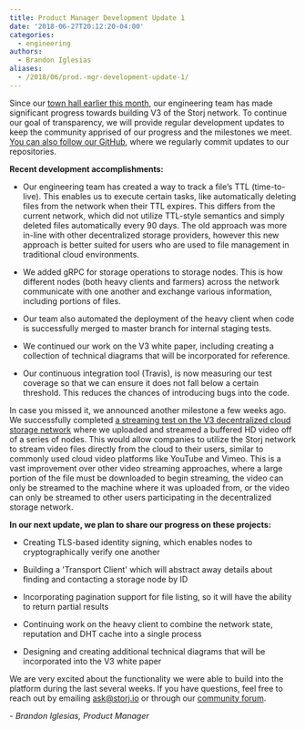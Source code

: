 ```yaml
---
title: Product Manager Development Update 1
date: '2018-06-27T20:12:20-04:00'
categories:
  - engineering
authors:
  - Brandon Iglesias
aliases: 
  - /2018/06/prod.-mgr-development-update-1/
---
```

Since our [town hall earlier this month](https://storj.io/blog/2018/06/quarterly-update-storj-town-hall-3/), our engineering team has made significant progress towards building V3 of the Storj network. To continue our goal of transparency, we will provide regular development updates to keep the community apprised of our progress and the milestones we meet. [You can also follow our GitHub](https://github.com/Storj), where we regularly commit updates to our repositories. 

**Recent development accomplishments:**

*   Our engineering team has created a way to track a file’s TTL (time-to-live). This enables us to execute certain tasks, like automatically deleting files from the network when their TTL expires. This differs from the current network, which did not utilize TTL-style semantics and simply deleted files automatically every 90 days. The old approach was more in-line with other decentralized storage providers, however this new approach is better suited for users who are used to file management in traditional cloud environments.  
    
*   We added gRPC for storage operations to storage nodes. This is how different nodes (both heavy clients and farmers) across the network communicate with one another and exchange various information, including portions of files.  
    
*   Our team also automated the deployment of the heavy client when code is successfully merged to master branch for internal staging tests.  
    
*   We continued our work on the V3 white paper, including creating a collection of technical diagrams that will be incorporated for reference.  
    
*   Our continuous integration tool (Travis), is now measuring our test coverage so that we can ensure it does not fall below a certain threshold. This reduces the chances of introducing bugs into the code.  
    

In case you missed it, we announced another milestone a few weeks ago. We successfully completed [a streaming test on the V3 decentralized cloud storage network](https://twitter.com/storjproject/status/1004831655738134528) where we uploaded and streamed a buffered HD video off of a series of nodes. This would allow companies to utilize the Storj network to stream video files directly from the cloud to their users, similar to commonly used cloud video platforms like YouTube and Vimeo. This is a vast improvement over other video streaming approaches, where a large portion of the file must be downloaded to begin streaming, the video can only be streamed to the machine where it was uploaded from, or the video can only be streamed to other users participating in the decentralized storage network.

**In our next update, we plan to share our progress on these projects:**

*   Creating TLS-based identity signing, which enables nodes to cryptographically verify one another  
    
*   Building a 'Transport Client' which will abstract away details about finding and contacting a storage node by ID  
    
*   Incorporating pagination support for file listing, so it will have the ability to return partial results  
    
*   Continuing work on the heavy client to combine the network state, reputation and DHT cache into a single process  
    
*   Designing and creating additional technical diagrams that will be incorporated into the V3 white paper  
    

We are very excited about the functionality we were able to build into the platform during the last several weeks. If you have questions, feel free to reach out by emailing [ask@storj.io](mailto:ask@storj.io) or through our [community forum](https://community.storj.io/).  

\- _Brandon Iglesias, Product Manager_
